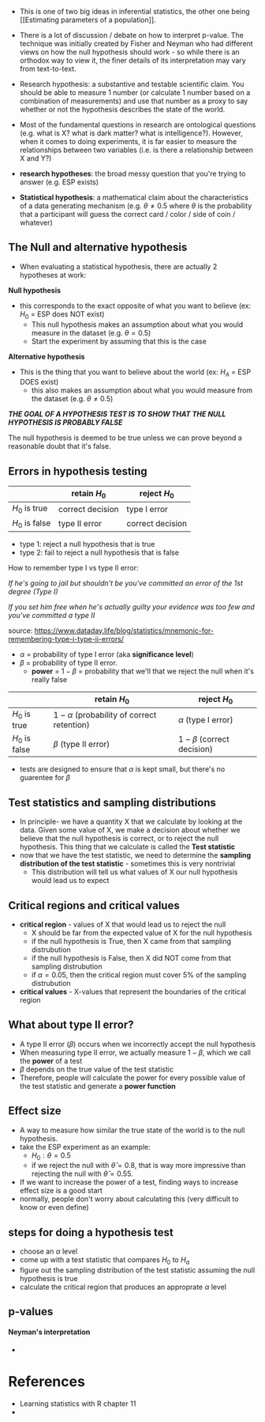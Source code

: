 - This is one of two big ideas in inferential statistics, the other one being [[Estimating parameters of a population]].

- There is a lot of discussion / debate on how to interpret p-value. The technique was initially created by Fisher and Neyman who had different views on how the null hypothesis should work - so while there is an orthodox way to view it, the finer details of its interpretation may vary from text-to-text.


- Research hypothesis: a substantive and testable scientific claim. You should be able to measure 1 number (or calculate 1 number based on a combination of measurements) and use that number as a proxy to say whether or not the hypothesis describes the state of the world. 


- Most of the fundamental questions in research are ontological questions (e.g. what is X? what is dark matter? what is intelligence?). However, when it comes to doing experiments, it is far easier to measure the relationships between two variables (i.e. is there a relationship between X and Y?)

- **research hypotheses**: the broad messy question that you're trying to answer (e.g. ESP exists)
- **Statistical hypothesis**: a mathematical claim about the characteristics of a data generating mechanism (e.g. $\theta \neq 0.5$ where $\theta$ is the probability that a  participant will guess the correct card / color / side of coin / whatever)

## The Null and alternative hypothesis

- When evaluating a statistical hypothesis, there are actually 2 hypotheses at work:

**Null hypothesis**
- this corresponds to the exact opposite of what you want to believe (ex: $H_0$ = ESP does NOT exist)
	- This null hypothesis makes an assumption about what you would measure in the dataset (e.g. $\theta = 0.5$) 
	- Start the experiment by assuming that this is the case

**Alternative hypothesis**
- This is the thing that you want to believe about the world (ex: $H_A$ = ESP DOES exist)
	- this also makes an assumption about what you would measure from the dataset (e.g. $\theta \neq 0.5$)

***THE GOAL OF A HYPOTHESIS TEST IS TO SHOW THAT THE NULL HYPOTHESIS IS PROBABLY FALSE***

The null hypothesis is deemed to be true unless we can prove beyond a reasonable doubt that it's false. 

## Errors in hypothesis testing

| | retain $H_0$ | reject $H_0$ |
| --- | --- | --- |
| $H_0$ is true | correct decision | type I error |
| $H_0$ is false | type II error | correct decision |

- type 1: reject a null hypothesis that is true
- type 2: fail to reject a null hypothesis that is false


How to remember type I vs type II error:

*If he's going to jail but shouldn't be
you've committed an error
of the 1st degree (Type I)*

*If you set him free
when he's actually guilty
your evidence was too few
and you've committed a type II*

source: https://www.dataday.life/blog/statistics/mnemonic-for-remembering-type-i-type-ii-errors/

- $\alpha$ =  probability of type I error (aka **significance level**)
- $\beta$ = probability of type II error. 
	- **power** = $1 - \beta$ = probability that we'll that we reject the null when it's really false

| | retain $H_0$ | reject $H_0$ |
| --- | --- | --- |
| $H_0$ is true | $1-\alpha$ (probability of correct retention) | $\alpha$ (type I error) |
| $H_0$ is false | $\beta$ (type II error) | $1-\beta$ (correct decision) |

- tests are designed to ensure that $\alpha$ is kept small, but there's no guarentee for $\beta$ 


## Test statistics and sampling distributions
- In principle- we have a quantity X that we calculate by looking at the data. Given some value of X, we make a decision about whether we believe that the null hypothesis is correct, or to reject the null hypothesis. This thing that we calculate is called the **Test statistic**
- now that we have the test statistic, we need to determine the **sampling distribution of the test statistic** - sometimes this is very nontrivial
	- This distribution will tell us what values of X our null hypothesis would lead us to expect

## Critical regions and critical values
- **critical region** - values of X that would lead us to reject the null
	- X should be far from the expected value of X for the null hypothesis
	- if the null hypothesis is True, then X came from that sampling distrubution
	- if the null hypothesis is False, then X did NOT come from that sampling distrubution 
	- if $\alpha = 0.05$, then the critical region must cover 5% of the sampling distrubution
- **critical values** - X-values that represent the boundaries of the critical region

## What about type II error? 

- A type II error ($\beta$) occurs when we incorrectly accept the null hypothesis
- When measuring type II error, we actually measure $1-\beta$, which we call the **power** of a test
- $\beta$ depends on the true value of the test statistic
- Therefore, people will calculate the power for every possible value of the test statistic and generate a **power function**

## Effect size
- A way to measure how similar the true state of the world is to the null hypothesis.
- take the ESP experiment as an example:
	- $H_0: \theta = 0.5$
	- if we reject the null with $\hat \theta = 0.8$, that is way more impressive than rejecting the null with $\hat \theta = 0.55$. 
- If we want to increase the power of a test, finding ways to increase effect size is a good start
- normally, people don't worry about calculating this (very difficult to know or even define)

## steps for doing a hypothesis test

- choose an $\alpha$ level
- come up with a test statistic that compares $H_0$ to $H_a$
- figure out the sampling distribution of the test statistic assuming the null hypothesis is true
- calculate the critical region that produces an approprate $\alpha$ level


## p-values

#### Neyman's interpretation
- 
# References
- Learning statistics with R chapter 11
-  